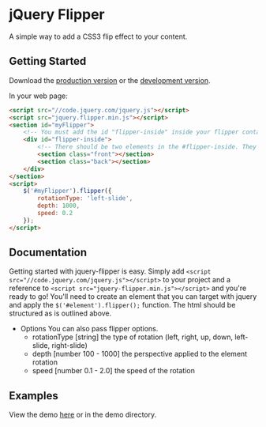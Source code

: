 # jQuery Flipper

A simple way to add a CSS3 flip effect to your content.

## Getting Started
Download the [production version][min] or the [development version][max].

[min]: https://raw.github.com/cameronjroe/jquery-flipper/master/dist/flipper.min.js
[max]: https://raw.github.com/cameronjroe/jquery-flipper/master/dist/flipper.js

In your web page:

```html
<script src="//code.jquery.com/jquery.js"></script>
<script src="jquery.flipper.min.js"></script>
<section id="myFlipper">
    <!-- You must add the id "flipper-inside" inside your flipper container. -->
    <div id="flipper-inside">
        <!-- There should be two elements in the #flipper-inside. They can have any class or id you choose. -->
        <section class="front"></section>
        <section class="back"></section>
    </div>
</section>
<script>
    $('#myFlipper').flipper({
        rotationType: 'left-slide',
        depth: 1000,
        speed: 0.2
    });
</script>
```

## Documentation
Getting started with jquery-flipper is easy. Simply add `<script src="//code.jquery.com/jquery.js"></script>` to your project and a reference to `<script src="jquery-flipper.min.js"></script>` and you're ready to go! You'll need to create an element that you can target
with jquery and apply the `$('#element').flipper();` function. The html should be structured as is outlined above.

- Options
You can also pass flipper options.
    - rotationType [string] the type of rotation (left, right, up, down, left-slide, right-slide)
    - depth [number 100 - 1000] the perspective applied to the element rotation
    - speed [number 0.1 - 2.0] the speed of the rotation

## Examples
View the demo [here](http://cameronjroe.github.io/jquery-flipper) or in the demo directory.
